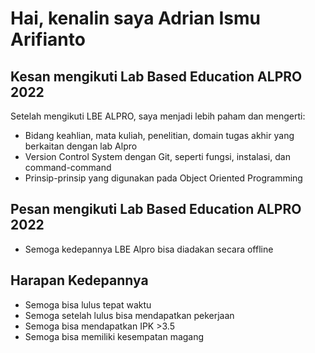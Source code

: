 # Hai, kenalin saya Adrian Ismu Arifianto

## Kesan mengikuti Lab Based Education ALPRO 2022

Setelah mengikuti LBE ALPRO, saya menjadi lebih paham dan mengerti:

* Bidang keahlian, mata kuliah, penelitian, domain tugas akhir yang berkaitan dengan lab Alpro
* Version Control System dengan Git, seperti fungsi, instalasi, dan command-command
* Prinsip-prinsip yang digunakan pada Object Oriented Programming

## Pesan mengikuti Lab Based Education ALPRO 2022

* Semoga kedepannya LBE Alpro bisa diadakan secara offline

## Harapan Kedepannya

* Semoga bisa lulus tepat waktu
* Semoga setelah lulus bisa mendapatkan pekerjaan
* Semoga bisa mendapatkan IPK >3.5
* Semoga bisa memiliki kesempatan magang